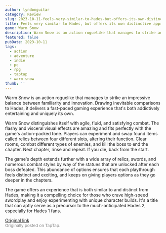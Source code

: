 ```yaml
---
author: lyndonguitar
category: Review
slug: 2023-10-11-feels-very-similar-to-hades-but-offers-its-own-distinctive-approach-impressions-warm-s
title: Feels very similar to Hades, but offers its own distinctive approach | Impressions - Warm Snow
game: Warm Snow
description: Warm Snow is an action roguelike that manages to strike an impressive balance between familiarity and innovation. Drawing inevitable comparisons to Hades, it delivers a fast-paced gaming experience that's both addictively entertaining and uniquely its own.
featured: false
pubDate: 2023-10-11
tags:
  - action
  - adventure
  - indie
  - pc
  - rpg
  - taptap
  - warm-snow
thumb: ''
---
```


Warm Snow is an action roguelike that manages to strike an impressive balance between familiarity and innovation. Drawing inevitable comparisons to Hades, it delivers a fast-paced gaming experience that's both addictively entertaining and uniquely its own.

Warm Snow distinguishes itself with agile, fluid, and satisfying combat. The flashy and visceral visual effects are amazing and fits perfectly with the game's action-packed tone. Players can experiment and swap found items called relics between four different slots, altering their function. Clear rooms, combat different types of enemies, and kill the boss to end the chapter. Next chapter, rinse and repeat. If you die, back from the start.

The game's depth extends further with a wide array of relics, swords, and numerous combat styles by way of the statues that are unlocked after each boss defeated. This abundance of options ensures that each playthrough feels distinct and exciting, and keeps on giving players options as they go deeper in the chapters.

The game offers an experience that is both similar to and distinct from Hades, making it a compelling choice for those who crave high-speed swordplay and enjoy experimenting with unique character builds. It's a title that can aptly serve as a precursor to the much-anticipated Hades 2, especially for Hades 1 fans.

[Original link](https://www.taptap.io/post/6414126)<br><span style="font-size: 0.95em; color: #888;">Originally posted on TapTap.</span>